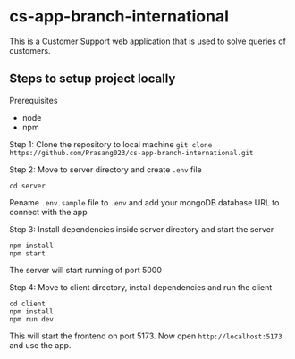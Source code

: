 # cs-app-branch-international

This is a Customer Support web application that is used to solve queries of customers.

## Steps to setup project locally

Prerequisites
- node
- npm

Step 1: Clone the repository to local machine
`git clone https://github.com/Prasang023/cs-app-branch-international.git`

Step 2: Move to server directory and create `.env` file
```
cd server
```
Rename `.env.sample` file to `.env` and add your mongoDB database URL to connect with the app

Step 3: Install dependencies inside server directory and start the server
```
npm install
npm start
```

The server will start running of port 5000

Step 4: Move to client directory, install dependencies and run the client
```
cd client
npm install
npm run dev
```
This will start the frontend on port 5173. Now open `http://localhost:5173` and use the app.

